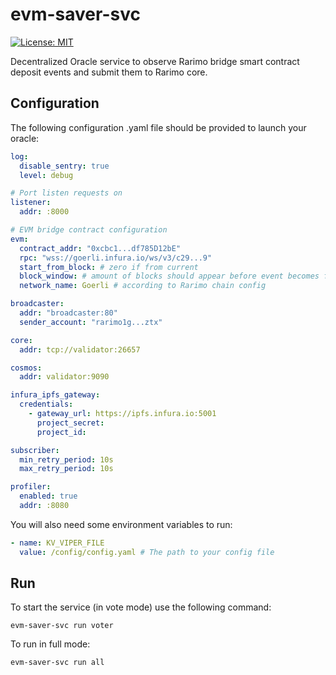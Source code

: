 # evm-saver-svc

[![License: MIT](https://img.shields.io/badge/License-MIT-yellow.svg)](https://opensource.org/licenses/MIT)

Decentralized Oracle service to observe Rarimo bridge smart contract deposit events and submit them to Rarimo core.

## Configuration
The following configuration .yaml file should be provided to launch your oracle:

```yaml
log:
  disable_sentry: true
  level: debug

# Port listen requests on
listener:
  addr: :8000

# EVM bridge contract configuration
evm:
  contract_addr: "0xcbc1...df785D12bE"
  rpc: "wss://goerli.infura.io/ws/v3/c29...9"
  start_from_block: # zero if from current
  block_window: # amount of blocks should appear before event becomes fetched
  network_name: Goerli # according to Rarimo chain config 

broadcaster:
  addr: "broadcaster:80"
  sender_account: "rarimo1g...ztx"

core:
  addr: tcp://validator:26657

cosmos:
  addr: validator:9090

infura_ipfs_gateway:
  credentials:
    - gateway_url: https://ipfs.infura.io:5001
      project_secret: 
      project_id: 

subscriber:
  min_retry_period: 10s
  max_retry_period: 10s

profiler:
  enabled: true
  addr: :8080

```

You will also need some environment variables to run:

```yaml
- name: KV_VIPER_FILE
  value: /config/config.yaml # The path to your config file
```

## Run
To start the service (in vote mode) use the following command:
```shell
evm-saver-svc run voter
```

To run in full mode:
```shell
evm-saver-svc run all
```